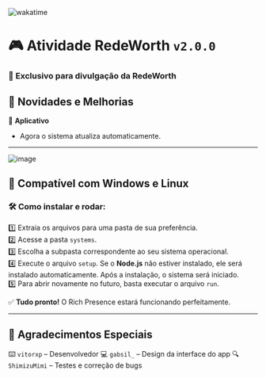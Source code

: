![wakatime](https://wakatime.com/badge/github/XPCreate/Rich-Presence-RedeWorth.svg)  

# 🎮 Atividade RedeWorth `v2.0.0`  
### 🚀 Exclusivo para divulgação da RedeWorth  

## 📌 Novidades e Melhorias  

🔹 **Aplicativo**
- Agora o sistema atualiza automaticamente.

---

![image](https://i.imgur.com/1FMpvLt.png)  

## 🔹 Compatível com Windows e Linux  

### 🛠️ Como instalar e rodar:  
1️⃣ Extraia os arquivos para uma pasta de sua preferência.  
2️⃣ Acesse a pasta `systems`.  
3️⃣ Escolha a subpasta correspondente ao seu sistema operacional.  
4️⃣ Execute o arquivo `setup`. Se o **Node.js** não estiver instalado, ele será instalado automaticamente. Após a instalação, o sistema será iniciado.  
5️⃣ Para abrir novamente no futuro, basta executar o arquivo `run`.  

✅ **Tudo pronto!** O Rich Presence estará funcionando perfeitamente.  

---

## 🎉 Agradecimentos Especiais  
⌨️ `vitorxp` – Desenvolvedor
💻 `gabsil_` – Design da interface do app
🔍 `ShimizuMimi` – Testes e correção de bugs